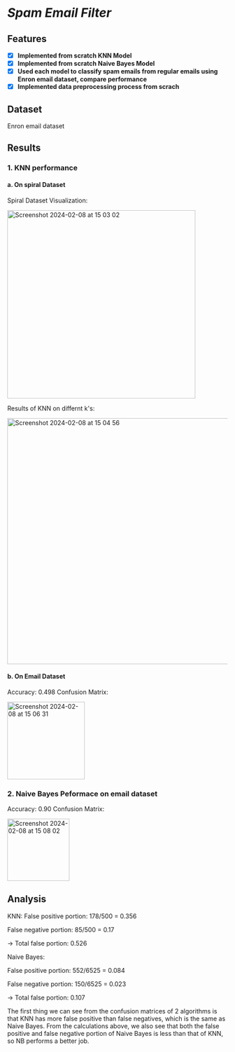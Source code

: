 # *Spam Email Filter*

## Features
- [x] **Implemented from scratch KNN Model**
- [x] **Implemented from scratch Naive Bayes Model**
- [x] **Used each model to classify spam emails from regular emails using Enron email dataset, compare performance**
- [x] **Implemented data preprocessing process from scrach**

## Dataset 
Enron email dataset 

## Results
### 1. KNN performance 
#### a. On spiral Dataset
Spiral Dataset Visualization: 

<img width="430" alt="Screenshot 2024-02-08 at 15 03 02" src="https://github.com/ghpham25/nlp-spam-email-filter/assets/99609320/74841eb7-b773-4636-8f70-9c08cd45f9e8">

Results of KNN on differnt k's: 

<img width="562" alt="Screenshot 2024-02-08 at 15 04 56" src="https://github.com/ghpham25/nlp-spam-email-filter/assets/99609320/0c038e8f-c30d-4bbc-a670-10791a3f546a">


#### b. On Email Dataset 
Accuracy: 0.498 
Confusion Matrix: 

<img width="177" alt="Screenshot 2024-02-08 at 15 06 31" src="https://github.com/ghpham25/nlp-spam-email-filter/assets/99609320/f0865dc9-dc45-45ad-8ea7-9c9deeefe64e">


### 2. Naive Bayes Peformace on email dataset
Accuracy: 0.90
Confusion Matrix: 

<img width="142" alt="Screenshot 2024-02-08 at 15 08 02" src="https://github.com/ghpham25/nlp-spam-email-filter/assets/99609320/b0a98d49-582a-4500-a207-6e1d787788f9">

## Analysis
KNN: 
False positive portion: 178/500 = 0.356

False negative portion: 85/500 = 0.17

-> Total false portion: 0.526

Naive Bayes: 

False positive portion: 552/6525 = 0.084

False negative portion: 150/6525 = 0.023

-> Total false portion: 0.107

The first thing we can see from the confusion matrices of 2 algorithms is that KNN has more false positive than false negatives, which is the same as Naive Bayes. From the calculations above, we also see that both the false positive and false negative portion of Naive Bayes is less than that of KNN, so NB performs a better job.



